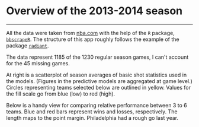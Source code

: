 # Overview of the 2013-2014 season
---

All the data were taken from [nba.com](nba.com) with the help of the `R` package, [`bbscrapeR`](https://github.com/cpsievert/bbscrapeR). The structure of this app roughly follows the example of the package [`radiant`](https://github.com/vnijs/radiant).

The data represent 1185 of the 1230 regular season games, I can't account for the 45 missing games.

At right is a scatterplot of season averages of basic shot statistics used in the models. (Figures in the predictive models are aggregated at game level.) Circles representing teams selected below are outlined in yellow. Values for the fill scale go from blue (low) to red (high).

Below is a handy view for comparing relative performance between 3 to 6 teams. Blue and red bars represent wins and losses, respectively. The length maps to the point margin. Philadelphia had a rough go last year.

